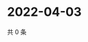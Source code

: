 # 2022-04-03

共 0 条

<!-- BEGIN WEIBO -->
<!-- 最后更新时间 Sun Apr 03 2022 20:07:18 GMT+0800 (China Standard Time) -->

<!-- END WEIBO -->
